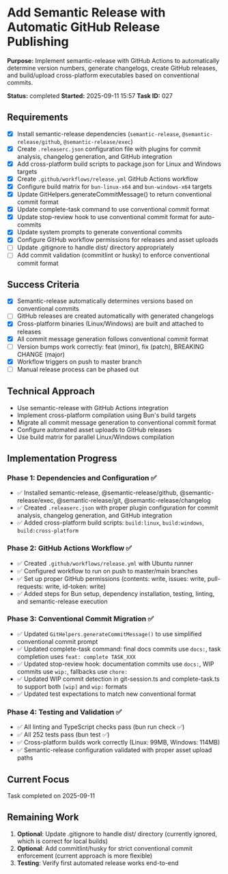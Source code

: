 # Add Semantic Release with Automatic GitHub Release Publishing

**Purpose:** Implement semantic-release with GitHub Actions to automatically determine version numbers, generate changelogs, create GitHub releases, and build/upload cross-platform executables based on conventional commits.

**Status:** completed
**Started:** 2025-09-11 15:57
**Task ID:** 027

## Requirements
- [x] Install semantic-release dependencies (`semantic-release`, `@semantic-release/github`, `@semantic-release/exec`)
- [x] Create `.releaserc.json` configuration file with plugins for commit analysis, changelog generation, and GitHub integration
- [x] Add cross-platform build scripts to package.json for Linux and Windows targets
- [x] Create `.github/workflows/release.yml` GitHub Actions workflow
- [x] Configure build matrix for `bun-linux-x64` and `bun-windows-x64` targets
- [x] Update GitHelpers.generateCommitMessage() to return conventional commit format
- [x] Update complete-task command to use conventional commit format
- [x] Update stop-review hook to use conventional commit format for auto-commits
- [x] Update system prompts to generate conventional commits
- [x] Configure GitHub workflow permissions for releases and asset uploads
- [ ] Update .gitignore to handle dist/ directory appropriately
- [ ] Add commit validation (commitlint or husky) to enforce conventional commit format

## Success Criteria
- [x] Semantic-release automatically determines versions based on conventional commits
- [ ] GitHub releases are created automatically with generated changelogs
- [x] Cross-platform binaries (Linux/Windows) are built and attached to releases
- [x] All commit message generation follows conventional commit format
- [ ] Version bumps work correctly: feat (minor), fix (patch), BREAKING CHANGE (major)
- [x] Workflow triggers on push to master branch
- [ ] Manual release process can be phased out

## Technical Approach
- Use semantic-release with GitHub Actions integration
- Implement cross-platform compilation using Bun's build targets
- Migrate all commit message generation to conventional commit format
- Configure automated asset uploads to GitHub releases
- Use build matrix for parallel Linux/Windows compilation

## Implementation Progress

### Phase 1: Dependencies and Configuration ✅
- ✅ Installed semantic-release, @semantic-release/github, @semantic-release/exec, @semantic-release/git, @semantic-release/changelog
- ✅ Created `.releaserc.json` with proper plugin configuration for commit analysis, changelog generation, and GitHub integration
- ✅ Added cross-platform build scripts: `build:linux`, `build:windows`, `build:cross-platform`

### Phase 2: GitHub Actions Workflow ✅  
- ✅ Created `.github/workflows/release.yml` with Ubuntu runner
- ✅ Configured workflow to run on push to master/main branches
- ✅ Set up proper GitHub permissions (contents: write, issues: write, pull-requests: write, id-token: write)
- ✅ Added steps for Bun setup, dependency installation, testing, linting, and semantic-release execution

### Phase 3: Conventional Commit Migration ✅
- ✅ Updated `GitHelpers.generateCommitMessage()` to use simplified conventional commit prompt
- ✅ Updated complete-task command: final docs commits use `docs:`, task completion uses `feat: complete TASK_XXX`
- ✅ Updated stop-review hook: documentation commits use `docs:`, WIP commits use `wip:`, fallbacks use `chore:`
- ✅ Updated WIP commit detection in git-session.ts and complete-task.ts to support both `[wip]` and `wip:` formats
- ✅ Updated test expectations to match new conventional format

### Phase 4: Testing and Validation ✅
- ✅ All linting and TypeScript checks pass (bun run check ✅)
- ✅ All 252 tests pass (bun test ✅) 
- ✅ Cross-platform builds work correctly (Linux: 99MB, Windows: 114MB)
- ✅ Semantic-release configuration validated with proper asset upload paths

## Current Focus

Task completed on 2025-09-11

## Remaining Work
1. **Optional**: Update .gitignore to handle dist/ directory (currently ignored, which is correct for local builds)
2. **Optional**: Add commitlint/husky for strict conventional commit enforcement (current approach is more flexible)
3. **Testing**: Verify first automated release works end-to-end

<!-- branch: feature/semantic-release-setup-027 -->